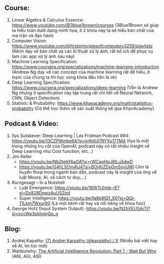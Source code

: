 ## **Course**:
1. Linear Algebra & Calculus Essence: https://www.youtube.com/@3blue1brown/courses (3Blue1Brown sẽ giúp ta hiểu toán dưới dạng minh họa, ở 2 khóa này ta sẽ hiểu bản chất của ma trận và đạo hàm)
2. Computer Vision: https://www.youtube.com/@firstprinciplesofcomputerv3258/playlists
	(Kênh dạy về bản chất và các kĩ thuật xử lý ảnh, rất bổ ích để phục vụ làm các app xử lý ảnh sau này)
3. Machine Learning Specification: https://www.coursera.org/specializations/machine-learning-introduction
	(Andrew Ng dạy về các concept của machine learning rất dễ hiểu, ở topic của chúng ta thì học xong khóa đầu tiên là ok)
4. Deep Learning Specification: https://www.coursera.org/specializations/deep-learning
	 (Vẫn là Andrew Ng nhưng ở specification này tập trung rất chi tiết về Neural Network, CNN, Object Detection)
5. Statistic & Probability: https://www.khanacademy.org/math/statistics-probability
	(Có thể học thêm về xác suất thống kê qua KhanAcademy)

## **Podcast & Video**:
1. Ilya Sutskever: Deep Learning | Lex Fridman Podcast #94: https://youtu.be/13CZPWmke6A?si=krKdUI7RYXs177M4 (Ilya là một trong những trụ cột của OpenAI, podcast này có rất nhiều insight về Deep Learning như Cost function, etc...)
2. Jim Keller 
	- https://youtu.be/Nb2tebYAaOA?si=rWCaqHqJ8ILu5dwD
	- https://youtu.be/G4hL5Om4IJ4?si=BOrKjZDsGmSyvUWl
	(Jim là huyền thoại trong ngành bán dẫn, podcast này là insight của ông về luật Moore, AI, và cách tư duy,...)
3.  Kurzgesagt – In a Nutshell
	- Luật Emergence: https://youtu.be/16W7c0mb-rE?si=Dz828DqwzAuUSZpd
	- Super Intelligence: https://youtu.be/fa8k8IQ1_X0?si=QQi-TILkm7Wxur93
	(Là một kênh rất hay và nổi tiếng về khoa học)
4. George Hotz (Input System Output): https://youtu.be/N2bXEUSAiTI?si=occWa3pbIyprQp_g

## **Blog**:
1. Andrej Kapathy: [(7) Andrej Karpathy (@karpathy) / X](https://x.com/karpathy) (Nhiều bài viết hay về AI, tin tức mới)
2. Waitbutwhy: [The Artificial Intelligence Revolution: Part 1 - Wait But Why](https://waitbutwhy.com/2015/01/artificial-intelligence-revolution-1.html) (ANI, AGI, ASI)